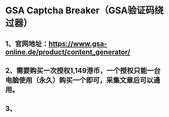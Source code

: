 # GSA Captcha Breaker（GSA验证码绕过器）
  ## 1、官网地址：https://www.gsa-online.de/product/content_generator/
  ## 2、需要购买一次授权1,149港币，一个授权只能一台电脑使用（永久）购买一个即可，采集文章后可以通用。
  ## 3、
